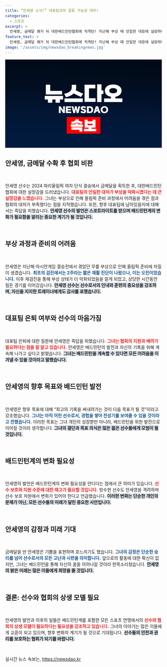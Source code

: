 ```yaml
---
title: “안세영 소식!” 대표팀과의 갈등 가능성 대두!
categories:
  - 스포츠
excerpt: >
  안세영, 금메달 쾌거 뒤 대한배드민턴협회에 직격탄! 지난해 부상 때 안일한 대응에 실망하며 모든 걸 막고 방임하고 있다 강조. 은퇴 단상에도 차분한 태도 보이며 배드민턴 발전 의지 드러내. 클릭하고 싶게 만든 이 발언의 이면은?
feature_text: >
  안세영, 금메달 쾌거 뒤 대한배드민턴협회에 직격탄! 지난해 부상 때 안일한 대응에 실망하며 모든 걸 막고 방임하고 있다 강조. 은퇴 단상에도 차분한 태도 보이며 배드민턴 발전 의지 드러내. 클릭하고 싶게 만든 이 발언의 이면은?
image: '/assets/img/newsdao_breakingnews.jpg'
---
```


<p><img src="/assets/img/newsdao_breakingnews.jpg" alt="firstkoreanews 속보" /></p>

<h2 data-ke-size="size26">안세영, 금메달 수확 후 협회 비판</h2>

<p data-ke-size="size16">&nbsp;</p>

<p>안세영 선수는 2024 파리올림픽 여자 단식 결승에서 금메달을 획득한 후, 대한배드민턴협회에 대한 실망감을 드러냈습니다. <b><span style="color: #ee2323;">대표팀의 안일한 대처가 부상을 악화시켰다는 데 큰 실망감을 느꼈습니다.</span></b> 그녀는 부상으로 인해 올림픽 준비 과정에서 어려움을 겪은 점과 협회의 대처가 부족했다는 점을 지적했습니다. 또한, 향후 대표팀에 남아있을지에 대해서는 즉답을 피했습니다. <b><span style="background-color: #21538527;">안세영 선수의 발언은 스포트라이트를 받으며 배드민턴계의 변화가 필요함을 알리는 중요한 계기가 될 것입니다.</span></b> </p>

<p data-ke-size="size16">&nbsp;</p>

<h2 data-ke-size="size26">부상 과정과 준비의 어려움</h2>

<p data-ke-size="size16">&nbsp;</p>

<p>안세영은 지난해 아시안게임 결승전에서 겪었던 무릎 부상으로 인해 올림픽 준비에 차질이 생겼습니다. <b><span style="color: #1a5490;">최초의 검진에서는 2주라는 짧은 재활 진단이 나왔으나, 이는 오진이었습니다.</span></b> 이후 재검진을 통해 부상 상태가 더 악화되었음을 알게 되었고, 상당한 시간동안 힘든 경기를 이어갔습니다. <b><span style="background-color: #21538527;">안세영 선수는 선수로서의 인내와 훈련의 중요성을 강조하며, 자신을 지지한 트레이너에게도 감사를 표했습니다.</span></b> </p>

<p data-ke-size="size16">&nbsp;</p>

<h2 data-ke-size="size26">대표팀 은퇴 여부와 선수의 마음가짐</h2>

<p data-ke-size="size16">&nbsp;</p>

<p>대표팀 은퇴에 대한 질문에 안세영은 즉답을 피했습니다. <b><span style="color: #ee2323;">그녀는 협회의 지원과 배려가 필요하다는 점을 잘 알고 있습니다.</span></b> 안세영은 배드민턴의 발전과 자신의 기록을 위해 계속해 나가고 싶다고 밝혔습니다. <b><span style="background-color: #21538527;">그녀는 배드민턴을 계속할 수 있다면 모든 어려움을 이겨낼 수 있을 것이라고 말했습니다.</span></b></p>

<p data-ke-size="size16">&nbsp;</p>

<h2 data-ke-size="size26">안세영의 향후 목표와 배드민턴 발전</h2>

<p data-ke-size="size16">&nbsp;</p>

<p>안세영은 향후 목표에 대해 “최고의 기록을 써내려가는 것이 다음 목표가 될 것”이라고 강조했습니다. <b><span style="color: #1a5490;">그녀는 아직 어린 선수로서, 경험을 쌓아 전성기를 보여줄 수 있을 것이라고 전했습니다.</span></b> 이러한 목표는 그녀 개인의 성장뿐만 아니라, 배드민턴을 위한 발전으로 이어질 것이라 생각합니다. <b><span style="background-color: #21538527;">그녀의 결단과 목표 의식은 많은 젊은 선수들에게 모범이 될 것입니다.</span></b> </p>

<p data-ke-size="size16">&nbsp;</p>

<h2 data-ke-size="size26">배드민턴계의 변화 필요성</h2>

<p data-ke-size="size16">&nbsp;</p>

<p>안세영의 발언은 배드민턴계의 변화 필요성을 안디다는 점에서 큰 의미가 있습니다. <b><span style="color: #ee2323;">선수 보호와 지원 수준에 대한 재고가 필요할 것입니다.</span></b> 방수현 선수도 안세영을 격려하며 선수 보호 차원에서 변화가 있어야 한다고 언급했습니다. <b><span style="background-color: #21538527;">이러한 변화는 단순한 개인의 문제가 아닌, 모든 선수들의 미래가 달린 중요한 사안입니다.</span></b> </p>

<p data-ke-size="size16">&nbsp;</p>

<h2 data-ke-size="size26">안세영의 감정과 미래 기대</h2>

<p data-ke-size="size16">&nbsp;</p>

<p>금메달을 딴 안세영은 기쁨을 표현하며 흐느끼기도 했습니다. <b><span style="color: #1a5490;">그녀의 감정은 단순한 승리를 넘어 선수로서의 모든 고난과 시련을 의미합니다.</span></b> 앞으로의 활동에 대한 확신이 없지만, 그녀는 배드민턴을 통해 자신의 꿈을 이어나갈 것이라 한목소리쳤습니다. <b><span style="background-color: #21538527;">안세영의 밝은 미래는 많은 이들에게 희망을 줄 것입니다.</span></b></p>

<p data-ke-size="size16">&nbsp;</p>

<h2 data-ke-size="size26">결론: 선수와 협회의 상생 모델 필요</h2>

<p data-ke-size="size16">&nbsp;</p>

<p>안세영의 발언과 이후의 일들은 배드민턴계를 포함한 모든 스포츠 연맹에서의 <b><span style="color: #ee2323;">선수와 협회의 상생 모델이 필요하다는 필요성을 강조하고 있습니다.</span></b> 그녀의 이야기는 많은 이들에게 교훈이 되고 있으며, 향후 변화의 계기가 될 것으로 기대됩니다. <b><span style="background-color: #21538527;">선수들의 안전과 권리를 보호하는 협회가 되기를 바랍니다.</span></b> </p>

<p data-ke-size="size16">&nbsp;</p>
실시간 뉴스 속보는, <a href="https://newsdao.kr" rel="dofollow">https://newsdao.kr</a>



